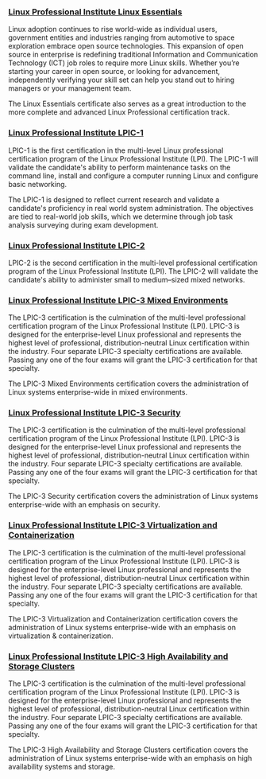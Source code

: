 ### [Linux Professional Institute Linux Essentials](https://www.lpi.org/our-certifications/linux-essentials-overview)

Linux adoption continues to rise world-wide as individual users, government entities and industries ranging from automotive to space exploration embrace open source technologies. This expansion of open source in enterprise is redefining traditional Information and Communication Technology (ICT) job roles to require more Linux skills. Whether you’re starting your career in open source, or looking for advancement, independently verifying your skill set can help you stand out to hiring managers or your management team.

The Linux Essentials certificate also serves as a great introduction to the more complete and advanced Linux Professional certification track.


### [Linux Professional Institute LPIC-1](https://www.lpi.org/our-certifications/lpic-1-overview)

LPIC-1 is the first certification in the multi-level Linux professional certification program of the Linux Professional Institute (LPI). The LPIC-1 will validate the candidate's ability to perform maintenance tasks on the command line, install and configure a computer running Linux and configure basic networking.

The LPIC-1 is designed to reflect current research and validate a candidate's proficiency in real world system administration. The objectives are tied to real-world job skills, which we determine through job task analysis surveying during exam development.


### [Linux Professional Institute LPIC-2](https://www.lpi.org/our-certifications/lpic-2-overview)

LPIC-2 is the second certification in the multi-level professional certification program of the Linux Professional Institute (LPI). The LPIC-2 will validate the candidate's ability to administer small to medium–sized mixed networks. 

### [Linux Professional Institute LPIC-3 Mixed Environments](https://www.lpi.org/our-certifications/lpic-3-300-overview)
The LPIC-3 certification is the culmination of the multi-level professional certification program of the Linux Professional Institute (LPI). LPIC-3 is designed for the enterprise-level Linux professional and represents the highest level of professional, distribution-neutral Linux certification within the industry. Four separate LPIC-3 specialty certifications are available. Passing any one of the four exams will grant the LPIC-3 certification for that specialty.

The LPIC-3 Mixed Environments certification covers the administration of Linux systems enterprise-wide in mixed environments.

### [Linux Professional Institute LPIC-3 Security](https://www.lpi.org/our-certifications/lpic-3-303-overview)
The LPIC-3 certification is the culmination of the multi-level professional certification program of the Linux Professional Institute (LPI). LPIC-3 is designed for the enterprise-level Linux professional and represents the highest level of professional, distribution-neutral Linux certification within the industry. Four separate LPIC-3 specialty certifications are available. Passing any one of the four exams will grant the LPIC-3 certification for that specialty.

The LPIC-3 Security certification covers the administration of Linux systems enterprise-wide with an emphasis on security.

### [Linux Professional Institute LPIC-3 Virtualization and Containerization](https://www.lpi.org/our-certifications/lpic-3-305-overview)
The LPIC-3 certification is the culmination of the multi-level professional certification program of the Linux Professional Institute (LPI). LPIC-3 is designed for the enterprise-level Linux professional and represents the highest level of professional, distribution-neutral Linux certification within the industry. Four separate LPIC-3 specialty certifications are available. Passing any one of the four exams will grant the LPIC-3 certification for that specialty.

The LPIC-3 Virtualization and Containerization certification covers the administration of Linux systems enterprise-wide with an emphasis on virtualization & containerization.

### [Linux Professional Institute LPIC-3 High Availability and Storage Clusters](https://www.lpi.org/our-certifications/lpic-3-306-overview)
The LPIC-3 certification is the culmination of the multi-level professional certification program of the Linux Professional Institute (LPI). LPIC-3 is designed for the enterprise-level Linux professional and represents the highest level of professional, distribution-neutral Linux certification within the industry. Four separate LPIC-3 specialty certifications are available. Passing any one of the four exams will grant the LPIC-3 certification for that specialty.

The LPIC-3 High Availability and Storage Clusters certification covers the administration of Linux systems enterprise-wide with an emphasis on high availability systems and storage.
